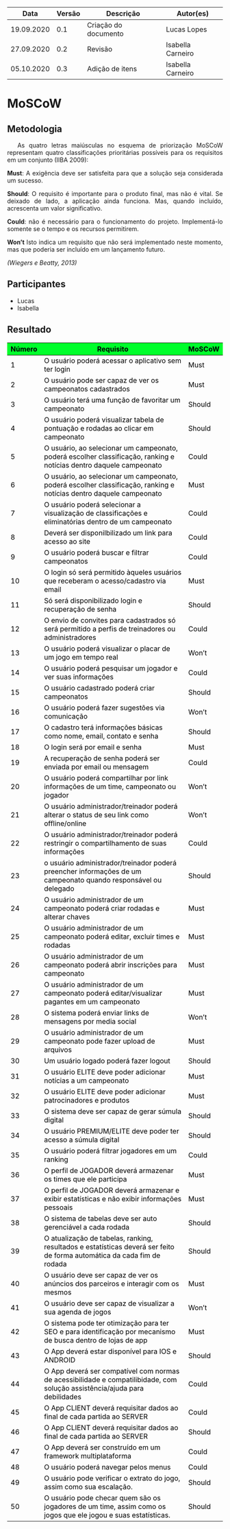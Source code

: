<table class="table table-striped">
   <thead>
       <th>Data</th>
       <th>Versão </th>
       <th>Descrição</th>
       <th>Autor(es)</th>
   </thead>
   <tbody>
       <tr>
           <td> 19.09.2020 </td>
           <td> 0.1 </td>
           <td> Criação do documento </td>
           <td> Lucas Lopes</td>
       </tr>
       <tr>
           <td> 27.09.2020 </td>
           <td> 0.2 </td>
           <td> Revisão </td>
           <td> Isabella Carneiro </td>
       </tr>
       <tr>
           <td> 05.10.2020 </td>
           <td> 0.3 </td>
           <td> Adição de itens </td>
           <td> Isabella Carneiro </td>
       </tr>
   </tbody>
</table>

# **MoSCoW**
<div class="line"></div>

## Metodologia

<div>
   <p align="justify">&emsp;
      As quatro letras maiúsculas no esquema de priorização MoSCoW representam quatro classificações prioritárias
      possíveis para os requisitos em um conjunto (IIBA 2009):</p>
   <p align="justify">
      <strong>Must</strong>: A exigência deve ser satisfeita para que a solução seja considerada um sucesso.</p>
   <p align="justify">
      <strong>Should</strong>: O requisito é importante para o produto final, mas não é vital. Se deixado de lado, a
      aplicação ainda
      funciona. Mas, quando incluído, acrescenta um valor significativo. </p>
   <p align="justify">
      <strong> Could</strong>: não é necessário para o funcionamento do projeto. Implementá-lo somente se o tempo e os
      recursos
      permitirem.</p>
   <p align="justify">
      <strong>Won’t</strong> Isto indica um requisito que não será implementado neste momento, mas que poderia ser
      incluído em um
      lançamento futuro.</p>
   <p align="justify"><em>(Wiegers e Beatty, 2013)</em> </p>
</div>

## Participantes
- Lucas
- Isabella


## Resultado

<table class="table table-striped" style="color:black;">
   <thead style="background-color: #00ff2b;">
      <th>Número</th>
      <th>Requisito</th>
      <th>MoSCoW</th>
   </thead>
   <tbody>
      <tr>
         <td>1 </td>
         <td>O usuário poderá acessar o aplicativo sem ter login </td>
         <td>Must </td>
      </tr>
      <tr>
         <td>2 </td>
         <td>O usuário pode ser capaz de ver os campeonatos cadastrados </td>
         <td>Must</td>
      </tr>
      <tr>
         <td>3 </td>
         <td>O usuário terá uma função de favoritar um campeonato </td>
         <td>Should </td>
      </tr>
      <tr>
         <td>4</td>
         <td>O usuário poderá visualizar tabela de pontuação e rodadas ao clicar em campeonato </td>
         <td>Should </td>
      </tr>
      <tr>
         <td>5 </td>
         <td>O usuário, ao selecionar um campeonato, poderá escolher classificação, ranking e notícias dentro daquele
            campeonato </td>
         <td>Could</td>
      </tr>
      <tr>
         <td>6</td>
         <td>O usuário, ao selecionar um campeonato, poderá escolher classificação, ranking e notícias dentro daquele
            campeonato </td>
         <td>Must </td>
      </tr>
      <tr>
         <td>7 </td>
         <td>O usuário poderá selecionar a visualização de classificações e eliminatórias dentro de um campeonato </td>
         <td>Could</td>
      </tr>
      <tr>
         <td>8</td>
         <td>Deverá ser disponilbilizado um link para acesso ao site </td>
         <td>Could </td>
      </tr>
      <tr>
         <td>9</td>
         <td>O usuário poderá buscar e filtrar campeonatos </td>
         <td>Could </td>
      </tr>
      <tr>
         <td>10</td>
         <td>O login só será permitido àqueles usuários que receberam o acesso/cadastro via email </td>
         <td>Must </td>
      </tr>
      <tr>
         <td>11</td>
         <td>Só será disponibilizado login e recuperação de senha </td>
         <td> Should</td>
      </tr>
      <tr>
         <td>12 </td>
         <td>O envio de convites para cadastrados só será permitido a perfis de treinadores ou administradores </td>
         <td>Could </td>
      </tr>
      <tr>
         <td>13 </td>
         <td>O usuário poderá visualizar o placar de um jogo em tempo real </td>
         <td>Won’t </td>
      </tr>
      <tr>
         <td>14 </td>
         <td>O usuário poderá pesquisar um jogador e ver suas informações </td>
         <td>Could </td>
      </tr>
      <tr>
         <td>15 </td>
         <td>O usuário cadastrado poderá criar campeonatos </td>
         <td>Should</td>
      </tr>
      <tr>
         <td>16 </td>
         <td>O usuário poderá fazer sugestões via comunicação </td>
         <td>Won’t </td>
      </tr>
      <tr>
         <td>17 </td>
         <td>O cadastro terá informações básicas como nome, email, contato e senha </td>
         <td>Should </td>
      </tr>
      <tr>
         <td> 18</td>
         <td> O login será por email e senha </td>
         <td> Must</td>
      </tr>
      <tr>
         <td> 19</td>
         <td>A recuperação de senha poderá ser enviada por email ou mensagem </td>
         <td> Could</td>
      </tr>
      <tr>
         <td> 20</td>
         <td> O usuário poderá compartilhar por link informações de um time, campeonato ou jogador </td>
         <td> Won’t</td>
      </tr>
      <tr>
         <td> 21</td>
         <td>O usuário administrador/treinador poderá alterar o status de seu link como offline/online </td>
         <td>Won’t </td>
      </tr>
      <tr>
         <td> 22 </td>
         <td>O usuário administrador/treinador poderá restringir o compartilhamento de suas informações </td>
         <td>Could </td>
      </tr>
      <tr>
         <td>23 </td>
         <td>o usuário administrador/treinador poderá preencher informações de um campeonato quando responsável ou
            delegado </td>
         <td>Should </td>
      </tr>
      <tr>
         <td>24 </td>
         <td>O usuário administrador de um campeonato poderá criar rodadas e alterar chaves </td>
         <td>Must </td>
      </tr>
      <tr>
         <td>25 </td>
         <td>O usuário administrador de um campeonato poderá editar, excluir times e rodadas </td>
         <td>Must </td>
      </tr>
      <tr>
         <td>26 </td>
         <td>O usuário administrador de um campeonato poderá abrir inscrições para campeonato </td>
         <td>Must </td>
      </tr>
      <tr>
         <td>27 </td>
         <td> O usuário administrador de um campeonato poderá editar/visualizar pagantes em um campeonato </td>
         <td>Must </td>
      </tr>
      <tr>
         <td>28 </td>
         <td>O sistema poderá enviar links de mensagens por media social </td>
         <td>Won’t </td>
      </tr>
      <tr>
         <td>29</td>
         <td>O usuário administrador de um campeonato pode fazer upload de arquivos </td>
         <td> Must</td>
      </tr>
      <tr>
         <td>30 </td>
         <td>Um usuário logado poderá fazer logout </td>
         <td> Should</td>
      </tr>
      <tr>
         <td>31 </td>
         <td>O usuário ELITE deve poder adicionar notícias a um campeonato </td>
         <td> Must</td>
      </tr>
      <tr>
         <td>32 </td>
         <td>O usuário ELITE deve poder adicionar patrocinadores e produtos </td>
         <td>Must </td>
      </tr>
      <tr>
         <td> 33</td>
         <td>O sistema deve ser capaz de gerar súmula digital </td>
         <td> Should</td>
      </tr>
      <tr>
         <td>34 </td>
         <td> O usuário PREMIUM/ELITE deve poder ter acesso a súmula digital </td>
         <td>Should </td>
      </tr>
      <tr>
         <td>35 </td>
         <td> O usuário poderá filtrar jogadores em um ranking </td>
         <td> Could</td>
      </tr>
      <tr>
         <td>36 </td>
         <td>O perfil de JOGADOR deverá armazenar os times que ele participa </td>
         <td> Must</td>
      </tr>
      <tr>
         <td>37 </td>
         <td>O perfil de JOGADOR deverá armazenar e exibir estatísticas e não exibir informações pessoais </td>
         <td>Must </td>
      </tr>
      <tr>
         <td> 38</td>
         <td>O sistema de tabelas deve ser auto gerenciável a cada rodada </td>
         <td>Should </td>
      </tr>
      <tr>
         <td>39 </td>
         <td>O atualização de tabelas, ranking, resultados e estatísticas deverá ser feito de forma automática da cada
            fim de rodada </td>
         <td>Should </td>
      </tr>
      <tr>
         <td>40 </td>
         <td>O usuário deve ser capaz de ver os anúncios dos parceiros e interagir com os mesmos </td>
         <td>Must </td>
      </tr>
      <tr>
         <td>41 </td>
         <td>O usuário deve ser capaz de visualizar a sua agenda de jogos </td>
         <td>Won’t </td>
      </tr>
      <tr>
         <td>42 </td>
         <td>O sistema pode ter otimização para ter SEO e para identificação por mecanismo de busca dentro de lojas de app
         </td>
         <td>Must </td>
      </tr>
      <tr>
         <td>43 </td>
         <td>O App deverá estar disponível para IOS e ANDROID </td>
         <td>Should </td>
      </tr>
      <tr>
         <td>44 </td>
         <td>O App deverá ser compatível com normas de acessibilidade e compatilibidade, com solução assistência/ajuda
            para debilidades </td>
         <td>Could </td>
      </tr>
      <tr>
         <td>45 </td>
         <td>O App CLIENT deverá requisitar dados ao final de cada partida ao SERVER </td>
         <td>Could </td>
      </tr>
      <tr>
         <td>46 </td>
         <td>O App CLIENT deverá requisitar dados ao final de cada partida ao SERVER </td>
         <td>Should </td>
      </tr>
      <tr>
         <td>47 </td>
         <td>O App deverá ser construído em um framework multiplataforma </td>
         <td>Could</td>
      </tr>
      <tr>
         <td>48 </td>
         <td>O usuário poderá navegar pelos menus </td>
         <td>Could</td>
      </tr>
        <tr>
         <td>49 </td>
         <td>O usuário pode verificar o extrato do jogo, assim como sua escalação.	 </td>
         <td>Should</td>
      </tr>
      <tr>
         <td>50 </td>
         <td>O usuário pode checar quem são os jogadores de um time, assim como os jogos que ele jogou e suas estatísticas.	 </td>
         <td>Should</td>
      </tr>
   </tbody>
</table>

